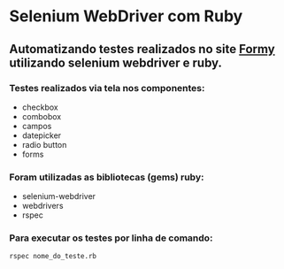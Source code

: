 # Selenium WebDriver com Ruby

## Automatizando testes realizados no site [Formy](https://formy-project.herokuapp.com) utilizando selenium webdriver e ruby.

### Testes realizados via tela nos componentes:
* checkbox
* combobox
* campos
* datepicker
* radio button
* forms

### Foram utilizadas as bibliotecas (gems) ruby:
* selenium-webdriver
* webdrivers
* rspec

### Para executar os testes por linha de comando:
`rspec nome_do_teste.rb`
